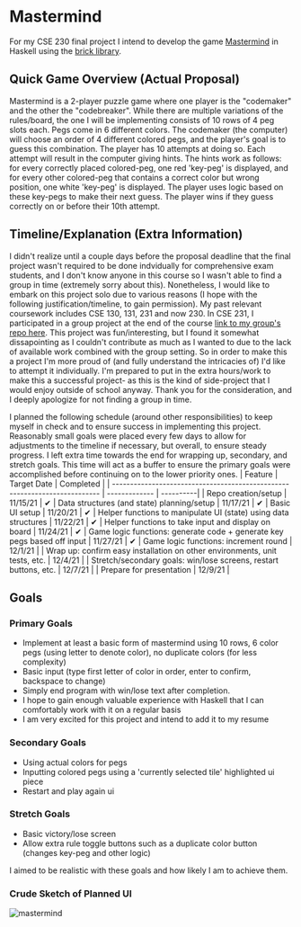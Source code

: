 # Mastermind
For my CSE 230 final project I intend to develop the game [Mastermind](https://en.wikipedia.org/wiki/Mastermind_(board_game)) in Haskell using the [brick library](https://github.com/jtdaugherty/brick/). 

## Quick Game Overview (Actual Proposal)
Mastermind is a 2-player puzzle game where one player is the "codemaker" and the other the "codebreaker". While there are multiple variations of the rules/board, the one I will be implementing consists of 10 rows of 4 peg slots each. Pegs come in 6 different colors. The codemaker (the computer) will choose an order of 4 different colored pegs, and the player's goal is to guess this combination. The player has 10 attempts at doing so. Each attempt will result in the computer giving hints. The hints work as follows: for every correctly placed colored-peg, one red 'key-peg' is displayed, and for every other colored-peg that contains a correct color but wrong position, one white 'key-peg' is displayed. The player uses logic based on these key-pegs to make their next guess. The player wins if they guess correctly on or before their 10th attempt.

## Timeline/Explanation (Extra Information)
I didn't realize until a couple days before the proposal deadline that the final project wasn't required to be done indvidually for comprehensive exam students, and I don't know anyone in this course so I wasn't able to find a group in time (extremely sorry about this).
Nonetheless, I would like to embark on this project solo due to various reasons (I hope with the following justification/timeline, to gain permission). My past relevant coursework includes CSE 130, 131, 231 and now 230. In CSE 231, I participated in a group project at the end of the course [link to my group's repo here](https://github.com/R167/chocopy-wasm-compiler). This project was fun/interesting, but I found it somewhat dissapointing as I couldn't contribute as much as I wanted to due to the lack of available work combined with the group setting. So in order to make this a project I'm more proud of (and fully understand the intricacies of) I'd like to attempt it individually. I'm prepared to put in the extra hours/work to make this a successful project- as this is the kind of side-project that I would enjoy outside of school anyway. Thank you for the consideration, and I deeply apologize for not finding a group in time.

I planned the following schedule (around other responsibilities) to keep myself in check and to ensure success in implementing this project. Reasonably small goals were placed every few days to allow for adjustments to the timeline if necessary, but overall, to ensure steady progress. I left extra time towards the end for wrapping up, secondary, and stretch goals. This time will act as a buffer to ensure the primary goals were accomplished before continuing on to the lower priority ones.
| Feature                                                                    | Target Date   | Completed |
| -------------------------------------------------------------------------- | ------------- | ----------|
| Repo creation/setup                                                        | 11/15/21      |     ✔
| Data structures (and state) planning/setup                                 | 11/17/21      |     ✔
| Basic UI setup                                                             | 11/20/21      |     ✔
| Helper functions to manipulate UI (state) using data structures            | 11/22/21      |     ✔
| Helper functions to take input and display on board                        | 11/24/21      |     ✔
| Game logic functions: generate code + generate key pegs based off input    | 11/27/21      |     ✔
| Game logic functions: increment round                                      | 12/1/21       |
| Wrap up: confirm easy installation on other environments, unit tests, etc. | 12/4/21       |
| Stretch/secondary goals: win/lose screens, restart buttons, etc.           | 12/7/21       |
| Prepare for presentation                                                   | 12/9/21       |

## Goals
### Primary Goals
- Implement at least a basic form of mastermind using 10 rows, 6 color pegs (using letter to denote color), no duplicate colors (for less complexity)
- Basic input (type first letter of color in order, enter to confirm, backspace to change)
- Simply end program with win/lose text after completion.
- I hope to gain enough valuable experience with Haskell that I can comfortably work with it on a regular basis
- I am very excited for this project and intend to add it to my resume

### Secondary Goals
- Using actual colors for pegs
- Inputting colored pegs using a 'currently selected tile' highlighted ui piece
- Restart and play again ui

### Stretch Goals
- Basic victory/lose screen
- Allow extra rule toggle buttons such as a duplicate color button (changes key-peg and other logic)

I aimed to be realistic with these goals and how likely I am to achieve them.

### Crude Sketch of Planned UI 
![mastermind](https://i.imgur.com/vbDcMVc.png)
